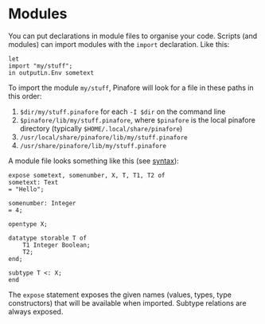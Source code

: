# Modules

You can put declarations in module files to organise your code.
Scripts (and modules) can import modules with the `import` declaration.
Like this:

```pinafore
let
import "my/stuff";
in outputLn.Env sometext
```

To import the module `my/stuff`, Pinafore will look for a file in these paths in this order:

1. `$dir/my/stuff.pinafore` for each `-I $dir` on the command line
2. `$pinafore/lib/my/stuff.pinafore`, where `$pinafore` is the local pinafore directory (typically `$HOME/.local/share/pinafore`)
3. `/usr/local/share/pinafore/lib/my/stuff.pinafore`
4. `/usr/share/pinafore/lib/my/stuff.pinafore`

A module file looks something like this (see [syntax](syntax.md)):

```pinafore
expose sometext, somenumber, X, T, T1, T2 of
sometext: Text
= "Hello";

somenumber: Integer
= 4;

opentype X;

datatype storable T of
    T1 Integer Boolean;
    T2;
end;

subtype T <: X;
end
```

The `expose` statement exposes the given names (values, types, type constructors) that will be available when imported.
Subtype relations are always exposed.
